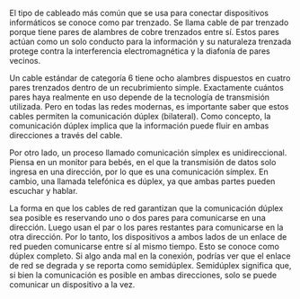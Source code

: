 El tipo de cableado más común que se usa para conectar dispositivos informáticos se conoce como par trenzado. Se llama cable de par trenzado porque tiene pares de alambres de cobre trenzados entre sí. Estos pares actúan como un solo conducto para la información y su naturaleza trenzada protege contra la interferencia electromagnética y la diafonía de pares vecinos.

Un cable estándar de categoría 6 tiene ocho alambres dispuestos en cuatro pares trenzados dentro de un recubrimiento simple. Exactamente cuántos pares haya realmente en uso depende de la tecnología de transmisión utilizada. Pero en todas las redes modernas, es importante saber que estos cables permiten la comunicación dúplex (bilateral). Como concepto, la comunicación dúplex implica que la información puede fluir en ambas direcciones a través del cable.

Por otro lado, un proceso llamado comunicación símplex es unidireccional. Piensa en un monitor para bebés, en el que la transmisión de datos solo ingresa en una dirección, por lo que es una comunicación símplex. En cambio, una llamada telefónica es dúplex, ya que ambas partes pueden escuchar y hablar.

La forma en que los cables de red garantizan que la comunicación dúplex sea posible es reservando uno o dos pares para comunicarse en una dirección. Luego usan el par o los pares restantes para comunicarse en la otra dirección. Por lo tanto, los dispositivos a ambos lados de un enlace de red pueden comunicarse entre sí al mismo tiempo. Esto se conoce como dúplex completo. Si algo anda mal en la conexión, podrías ver que el enlace de red se degrada y se reporta como semidúplex. Semidúplex significa que, si bien la comunicación es posible en ambas direcciones, solo se puede comunicar un dispositivo a la vez.

